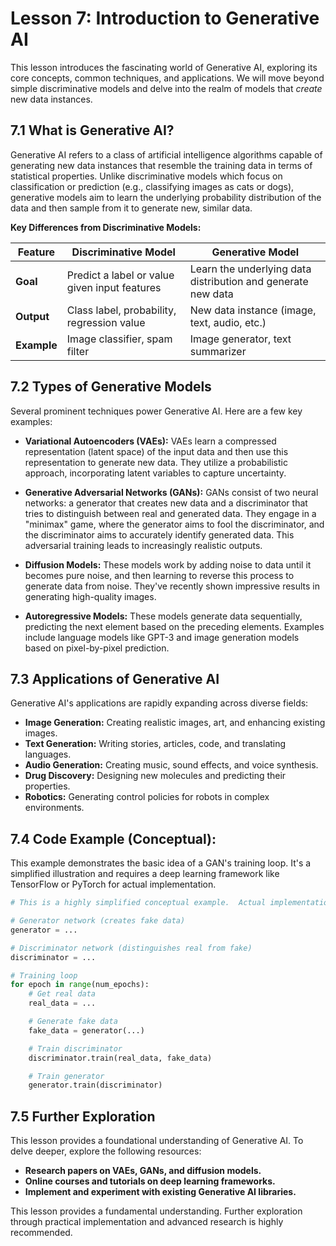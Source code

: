 # Lesson 7: Introduction to Generative AI

This lesson introduces the fascinating world of Generative AI, exploring its core concepts, common techniques, and applications. We will move beyond simple discriminative models and delve into the realm of models that *create* new data instances.


## 7.1 What is Generative AI?

Generative AI refers to a class of artificial intelligence algorithms capable of generating new data instances that resemble the training data in terms of statistical properties.  Unlike discriminative models which focus on classification or prediction (e.g., classifying images as cats or dogs), generative models aim to learn the underlying probability distribution of the data and then sample from it to generate new, similar data.

**Key Differences from Discriminative Models:**

| Feature          | Discriminative Model                               | Generative Model                                    |
|-----------------|----------------------------------------------------|-----------------------------------------------------|
| **Goal**         | Predict a label or value given input features       | Learn the underlying data distribution and generate new data |
| **Output**        | Class label, probability, regression value          | New data instance (image, text, audio, etc.)         |
| **Example**      | Image classifier, spam filter                      | Image generator, text summarizer                     |


## 7.2 Types of Generative Models

Several prominent techniques power Generative AI.  Here are a few key examples:

* **Variational Autoencoders (VAEs):**  VAEs learn a compressed representation (latent space) of the input data and then use this representation to generate new data. They utilize a probabilistic approach, incorporating latent variables to capture uncertainty.

* **Generative Adversarial Networks (GANs):** GANs consist of two neural networks: a generator that creates new data and a discriminator that tries to distinguish between real and generated data.  They engage in a "minimax" game, where the generator aims to fool the discriminator, and the discriminator aims to accurately identify generated data. This adversarial training leads to increasingly realistic outputs.

* **Diffusion Models:**  These models work by adding noise to data until it becomes pure noise, and then learning to reverse this process to generate data from noise.  They've recently shown impressive results in generating high-quality images.

* **Autoregressive Models:** These models generate data sequentially, predicting the next element based on the preceding elements.  Examples include language models like GPT-3 and image generation models based on pixel-by-pixel prediction.


## 7.3 Applications of Generative AI

Generative AI's applications are rapidly expanding across diverse fields:

* **Image Generation:** Creating realistic images, art, and enhancing existing images.
* **Text Generation:** Writing stories, articles, code, and translating languages.
* **Audio Generation:** Creating music, sound effects, and voice synthesis.
* **Drug Discovery:** Designing new molecules and predicting their properties.
* **Robotics:** Generating control policies for robots in complex environments.


## 7.4 Code Example (Conceptual):

This example demonstrates the basic idea of a GAN's training loop.  It's a simplified illustration and requires a deep learning framework like TensorFlow or PyTorch for actual implementation.


```python
# This is a highly simplified conceptual example.  Actual implementation requires a deep learning framework.

# Generator network (creates fake data)
generator = ...

# Discriminator network (distinguishes real from fake)
discriminator = ...

# Training loop
for epoch in range(num_epochs):
    # Get real data
    real_data = ...

    # Generate fake data
    fake_data = generator(...)

    # Train discriminator
    discriminator.train(real_data, fake_data)

    # Train generator
    generator.train(discriminator)
```


## 7.5  Further Exploration

This lesson provides a foundational understanding of Generative AI. To delve deeper, explore the following resources:

* **Research papers on VAEs, GANs, and diffusion models.**
* **Online courses and tutorials on deep learning frameworks.**
* **Implement and experiment with existing Generative AI libraries.**


This lesson provides a fundamental understanding.  Further exploration through practical implementation and advanced research is highly recommended.
